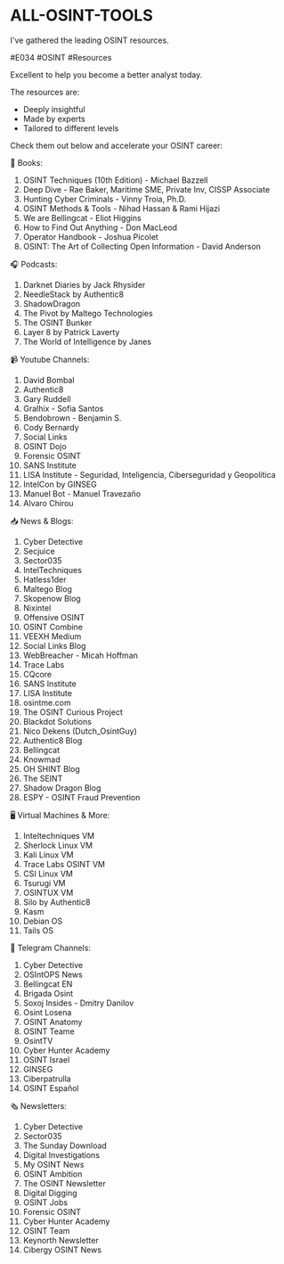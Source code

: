 # ALL-OSINT-TOOLS

I've gathered the leading OSINT resources.

#E034 #OSINT #Resources

Excellent to help you become a better analyst today.

The resources are:

- Deeply insightful
- Made by experts
- Tailored to different levels

Check them out below and accelerate your OSINT career:

📘 Books:

1. OSINT Techniques (10th Edition) - Michael Bazzell
2. Deep Dive - Rae Baker, Maritime SME, Private Inv, CISSP Associate
3. Hunting Cyber Criminals - Vinny Troia, Ph.D.
4. OSINT Methods & Tools - Nihad Hassan & Rami Hijazi
5. We are Bellingcat - Eliot Higgins
6. How to Find Out Anything - Don MacLeod
7. Operator Handbook - Joshua Picolet
8. OSINT: The Art of Collecting Open Information - David Anderson

🎧 Podcasts: 

1. Darknet Diaries by Jack Rhysider
2. NeedleStack by Authentic8
3. ShadowDragon
4. The Pivot by Maltego Technologies
5. The OSINT Bunker
6. Layer 8 by Patrick Laverty
7. The World of Intelligence by Janes

📹 Youtube Channels:

1. David Bombal
2. Authentic8
3. Gary Ruddell
4. Gralhix - Sofia Santos
5. Bendobrown - Benjamin S.
7. Cody Bernardy
8. Social Links
9. OSINT Dojo
10. Forensic OSINT
11. SANS Institute
12. LISA Institute - Seguridad, Inteligencia, Ciberseguridad y Geopolítica
13. IntelCon by GINSEG
14. Manuel Bot - Manuel Travezaño
15. Alvaro Chirou

📥 News & Blogs:

1. Cyber Detective
2. Secjuice
3. Sector035
4. IntelTechniques
5. Hatless1der
6. Maltego Blog
7. Skopenow Blog
8. Nixintel
9. Offensive OSINT
10. OSINT Combine
11. VEEXH Medium
12. Social Links Blog
13. WebBreacher - Micah Hoffman
14. Trace Labs
15. CQcore
16. SANS Institute
17. LISA Institute
18. osintme.com
19. The OSINT Curious Project
20. Blackdot Solutions
21. Nico Dekens (Dutch_OsintGuy)
22. Authentic8 Blog
23. Bellingcat
24. Knowmad
25. OH SHINT Blog
26. The SEINT
27. Shadow Dragon Blog
28. ESPY - OSINT Fraud Prevention

🖥 Virtual Machines & More:

1. Inteltechniques VM
2. Sherlock Linux VM
3. Kali Linux VM
4. Trace Labs OSINT VM
5. CSI Linux VM
6. Tsurugi VM
7. OSINTUX VM
8. Silo by Authentic8
9. Kasm
10. Debian OS
11. Tails OS

📲 Telegram Channels:

1. Cyber Detective
2. OSIntOPS News
3. Bellingcat EN
4. Brigada Osint
5. Soxoj Insides - Dmitry Danilov
6. Osint Losena
7. OSINT Anatomy
8. OSINT Teame
9. OsintTV
10. Cyber Hunter Academy
11. OSINT Israel
12. GINSEG
13. Ciberpatrulla
14. OSINT Español

🗞 Newsletters:

1. Cyber Detective
2. Sector035
3. The Sunday Download
4. Digital Investigations
5. My OSINT News
6. OSINT Ambition
7. The OSINT Newsletter
8. Digital Digging
9. OSINT Jobs
10. Forensic OSINT 
11. Cyber Hunter Academy
12. OSINT Team
13. Keynorth Newsletter
14. Cibergy OSINT News

